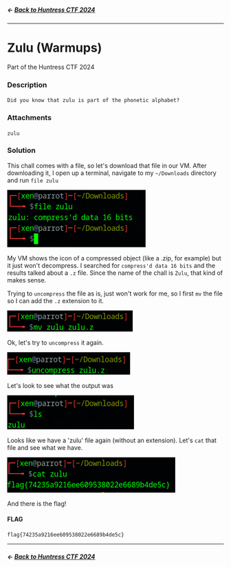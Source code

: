 ##### <- [Back to Huntress CTF 2024](../README.md)

---

# Zulu (Warmups)
Part of the Huntress CTF 2024

### Description
`Did you know that zulu is part of the phonetic alphabet?`

### Attachments

`zulu`

### Solution

This chall comes with a file, so let's download that file in our VM. After downloading it, I open up a terminal, navigate to my `~/Downloads` directory and run `file zulu`

![alt text](img/zulu-01.png)

My VM shows the icon of a compressed object (like a .zip, for example) but it just won't decompress. I searched for `compress'd data 16 bits` and the results talked about a `.z` file. Since the name of the chall is `Zulu`, that kind of makes sense. 

Trying to `uncompress` the file as is, just won't work for me, so I first `mv` the file so I can add the `.z` extension to it.

![alt text](img/zulu-02.png)

Ok, let's try to `uncompress` it again.

![alt text](img/zulu-03.png)

Let's look to see what the output was

![alt text](img/zulu-04.png)

Looks like we have a 'zulu' file again (without an extension). Let's `cat` that file and see what we have.

![alt text](img/zulu-05.png)

And there is the flag!

#### FLAG
```
flag{74235a9216ee609538022e6689b4de5c}
```
---

##### <- [Back to Huntress CTF 2024](../README.md)